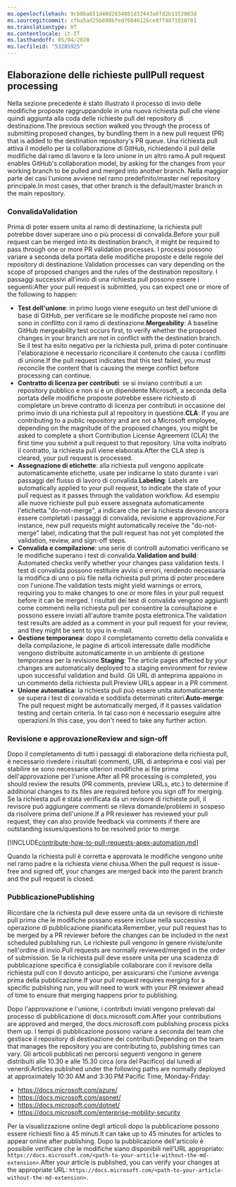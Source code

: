 ```yaml
---
ms.openlocfilehash: 9cb0ba651d40d2834081d32443a8fd2b1152003d
ms.sourcegitcommit: cfba5ad25b898bfed76046126ce8ff4871910701
ms.translationtype: HT
ms.contentlocale: it-IT
ms.lasthandoff: 05/04/2020
ms.locfileid: "53285925"
---
```

## <a name="pull-request-processing"></a><span data-ttu-id="45be4-101">Elaborazione delle richieste pull</span><span class="sxs-lookup"><span data-stu-id="45be4-101">Pull request processing</span></span>

<span data-ttu-id="45be4-102">Nella sezione precedente è stato illustrato il processo di invio delle modifiche proposte raggruppandole in una nuova richiesta pull che viene quindi aggiunta alla coda delle richieste pull del repository di destinazione.</span><span class="sxs-lookup"><span data-stu-id="45be4-102">The previous section walked you through the process of submitting proposed changes, by bundling them in a new pull request (PR) that is added to the destination repository's PR queue.</span></span> <span data-ttu-id="45be4-103">Una richiesta pull attiva il modello per la collaborazione di GitHub, richiedendo il pull delle modifiche dal ramo di lavoro e la loro unione in un altro ramo.</span><span class="sxs-lookup"><span data-stu-id="45be4-103">A pull request enables GitHub's collaboration model, by asking for the changes from your working branch to be pulled and merged into another branch.</span></span> <span data-ttu-id="45be4-104">Nella maggior parte dei casi l'unione avviene nel ramo predefinito/master nel repository principale.</span><span class="sxs-lookup"><span data-stu-id="45be4-104">In most cases, that other branch is the default/master branch in the main repository.</span></span>

### <a name="validation"></a><span data-ttu-id="45be4-105">Convalida</span><span class="sxs-lookup"><span data-stu-id="45be4-105">Validation</span></span>

<span data-ttu-id="45be4-106">Prima di poter essere unita al ramo di destinazione, la richiesta pull potrebbe dover superare uno o più processi di convalida.</span><span class="sxs-lookup"><span data-stu-id="45be4-106">Before your pull request can be merged into its destination branch, it might be required to pass through one or more PR validation processes.</span></span> <span data-ttu-id="45be4-107">I processi possono variare a seconda della portata delle modifiche proposte e delle regole del repository di destinazione.</span><span class="sxs-lookup"><span data-stu-id="45be4-107">Validation processes can vary depending on the scope of proposed changes and the rules of the destination repository.</span></span> <span data-ttu-id="45be4-108">I passaggi successivi all'invio di una richiesta pull possono essere i seguenti:</span><span class="sxs-lookup"><span data-stu-id="45be4-108">After your pull request is submitted, you can expect one or more of the following to happen:</span></span>

- <span data-ttu-id="45be4-109">**Test dell'unione**: in primo luogo viene eseguito un test dell'unione di base di GitHub, per verificare se le modifiche proposte nel ramo non sono in conflitto con il ramo di destinazione.</span><span class="sxs-lookup"><span data-stu-id="45be4-109">**Mergeability**: A baseline GitHub mergeability test occurs first, to verify whether the proposed changes in your branch are not in conflict with the destination branch.</span></span> <span data-ttu-id="45be4-110">Se il test ha esito negativo per la richiesta pull, prima di poter continuare l'elaborazione è necessario riconciliare il contenuto che causa i conflitti di unione.</span><span class="sxs-lookup"><span data-stu-id="45be4-110">If the pull request indicates that this test failed, you must reconcile the content that is causing the merge conflict before processing can continue.</span></span>
- <span data-ttu-id="45be4-111">**Contratto di licenza per contributi**: se si inviano contributi a un repository pubblico e non si è un dipendente Microsoft, a seconda della portata delle modifiche proposte potrebbe essere richiesto di completare un breve contratto di licenza per contributi in occasione del primo invio di una richiesta pull al repository in questione.</span><span class="sxs-lookup"><span data-stu-id="45be4-111">**CLA**: If you are contributing to a public repository and are not a Microsoft employee, depending on the magnitude of the proposed changes, you might be asked to complete a short Contribution License Agreement (CLA) the first time you submit a pull request to that repository.</span></span> <span data-ttu-id="45be4-112">Una volta inoltrato il contratto, la richiesta pull viene elaborata.</span><span class="sxs-lookup"><span data-stu-id="45be4-112">After the CLA step is cleared, your pull request is processed.</span></span>
- <span data-ttu-id="45be4-113">**Assegnazione di etichette**: alla richiesta pull vengono applicate automaticamente etichette, usate per indicarne lo stato durante i vari passaggi del flusso di lavoro di convalida.</span><span class="sxs-lookup"><span data-stu-id="45be4-113">**Labeling**: Labels are automatically applied to your pull request, to indicate the state of your pull request as it passes through the validation workflow.</span></span> <span data-ttu-id="45be4-114">Ad esempio alle nuove richieste pull può essere assegnata automaticamente l'etichetta "do-not-merge", a indicare che per la richiesta devono ancora essere completati i passaggi di convalida, revisione e approvazione.</span><span class="sxs-lookup"><span data-stu-id="45be4-114">For instance, new pull requests might automatically receive the "do-not-merge" label, indicating that the pull request has not yet completed the validation, review, and sign-off steps.</span></span>
- <span data-ttu-id="45be4-115">**Convalida e compilazione**: una serie di controlli automatici verificano se le modifiche superano i test di convalida.</span><span class="sxs-lookup"><span data-stu-id="45be4-115">**Validation and build**: Automated checks verify whether your changes pass validation tests.</span></span> <span data-ttu-id="45be4-116">I test di convalida possono restituire avvisi o errori, rendendo necessaria la modifica di uno o più file nella richiesta pull prima di poter procedere con l'unione.</span><span class="sxs-lookup"><span data-stu-id="45be4-116">The validation tests might yield warnings or errors, requiring you to make changes to one or more files in your pull request before it can be merged.</span></span> <span data-ttu-id="45be4-117">I risultati dei test di convalida vengono aggiunti come commenti nella richiesta pull per consentire la consultazione e possono essere inviati all'autore tramite posta elettronica.</span><span class="sxs-lookup"><span data-stu-id="45be4-117">The validation test results are added as a comment in your pull request for your review, and they might be sent to you in e-mail.</span></span>
- <span data-ttu-id="45be4-118">**Gestione temporanea**: dopo il completamento corretto della convalida e della compilazione, le pagine di articoli interessate dalle modifiche vengono distribuite automaticamente in un ambiente di gestione temporanea per la revisione.</span><span class="sxs-lookup"><span data-stu-id="45be4-118">**Staging**: The article pages affected by your changes are automatically deployed to a staging environment for review upon successful validation and build.</span></span> <span data-ttu-id="45be4-119">Gli URL di anteprima appaiono in un commento della richiesta pull.</span><span class="sxs-lookup"><span data-stu-id="45be4-119">Preview URLs appear in a PR comment.</span></span>
- <span data-ttu-id="45be4-120">**Unione automatica**: la richiesta pull può essere unita automaticamente se supera i test di convalida e soddisfa determinati criteri.</span><span class="sxs-lookup"><span data-stu-id="45be4-120">**Auto-merge**: The pull request might be automatically merged, if it passes validation testing and certain criteria.</span></span> <span data-ttu-id="45be4-121">In tal caso non è necessario eseguire altre operazioni.</span><span class="sxs-lookup"><span data-stu-id="45be4-121">In this case, you don't need to take any further action.</span></span>

### <a name="review-and-sign-off"></a><span data-ttu-id="45be4-122">Revisione e approvazione</span><span class="sxs-lookup"><span data-stu-id="45be4-122">Review and sign-off</span></span>

<span data-ttu-id="45be4-123">Dopo il completamento di tutti i passaggi di elaborazione della richiesta pull, è necessario rivedere i risultati (commenti, URL di anteprima e così via) per stabilire se sono necessarie ulteriori modifiche ai file prima dell'approvazione per l'unione.</span><span class="sxs-lookup"><span data-stu-id="45be4-123">After all PR processing is completed, you should review the results (PR comments, preview URLs, etc.) to determine if additional changes to its files are required before you sign off for merging.</span></span> <span data-ttu-id="45be4-124">Se la richiesta pull è stata verificata da un revisore di richieste pull, il revisore può aggiungere commenti se rileva domande/problemi in sospeso da risolvere prima dell'unione.</span><span class="sxs-lookup"><span data-stu-id="45be4-124">If a PR reviewer has reviewed your pull request, they can also provide feedback via comments if there are outstanding issues/questions to be resolved prior to merge.</span></span>

[!INCLUDE[contribute-how-to-pull-requests-apex-automation.md](contribute-how-to-pull-requests-apex-automation.md)]

<span data-ttu-id="45be4-125">Quando la richiesta pull è corretta e approvata le modifiche vengono unite nel ramo padre e la richiesta viene chiusa.</span><span class="sxs-lookup"><span data-stu-id="45be4-125">When the pull request is issue-free and signed off, your changes are merged back into the parent branch and the pull request is closed.</span></span>

### <a name="publishing"></a><span data-ttu-id="45be4-126">Pubblicazione</span><span class="sxs-lookup"><span data-stu-id="45be4-126">Publishing</span></span>

<span data-ttu-id="45be4-127">Ricordare che la richiesta pull deve essere unita da un revisore di richieste pull prima che le modifiche possano essere incluse nella successiva operazione di pubblicazione pianificata.</span><span class="sxs-lookup"><span data-stu-id="45be4-127">Remember, your pull request has to be merged by a PR reviewer before the changes can be included in the next scheduled publishing run.</span></span> <span data-ttu-id="45be4-128">Le richieste pull vengono in genere riviste/unite nell'ordine di invio.</span><span class="sxs-lookup"><span data-stu-id="45be4-128">Pull requests are normally reviewed/merged in the order of submission.</span></span> <span data-ttu-id="45be4-129">Se la richiesta pull deve essere unita per una scadenza di pubblicazione specifica è consigliabile collaborare con il revisore della richiesta pull con il dovuto anticipo, per assicurarsi che l'unione avvenga prima della pubblicazione.</span><span class="sxs-lookup"><span data-stu-id="45be4-129">If your pull request requires merging for a specific publishing run, you will need to work with your PR reviewer ahead of time to ensure that merging happens prior to publishing.</span></span>

<span data-ttu-id="45be4-130">Dopo l'approvazione e l'unione, i contributi inviati vengono prelevati dal processo di pubblicazione di docs.microsoft.com.</span><span class="sxs-lookup"><span data-stu-id="45be4-130">After your contributions are approved and merged, the docs.microsoft.com publishing process picks them up.</span></span> <span data-ttu-id="45be4-131">I tempi di pubblicazione possono variare a seconda del team che gestisce il repository di destinazione dei contributi.</span><span class="sxs-lookup"><span data-stu-id="45be4-131">Depending on the team that manages the repository you are contributing to, publishing times can vary.</span></span> <span data-ttu-id="45be4-132">Gli articoli pubblicati nei percorsi seguenti vengono in genere distribuiti alle 10.30 e alle 15.30 circa (ora del Pacifico) dal lunedì al venerdì:</span><span class="sxs-lookup"><span data-stu-id="45be4-132">Articles published under the following paths are normally deployed at approximately 10:30 AM and 3:30 PM Pacific Time, Monday-Friday:</span></span>

- https://docs.microsoft.com/azure/
- https://docs.microsoft.com/aspnet/
- https://docs.microsoft.com/dotnet/
- https://docs.microsoft.com/enterprise-mobility-security

<span data-ttu-id="45be4-133">Per la visualizzazione online degli articoli dopo la pubblicazione possono essere richiesti fino a 45 minuti.</span><span class="sxs-lookup"><span data-stu-id="45be4-133">It can take up to 45 minutes for articles to appear online after publishing.</span></span> <span data-ttu-id="45be4-134">Dopo la pubblicazione dell'articolo è possibile verificare che le modifiche siano disponibili nell'URL appropriato: `https://docs.microsoft.com/<path-to-your-article-without-the-md-extension>`.</span><span class="sxs-lookup"><span data-stu-id="45be4-134">After your article is published, you can verify your changes at the appropriate URL: `https://docs.microsoft.com/<path-to-your-article-without-the-md-extension>`.</span></span>
